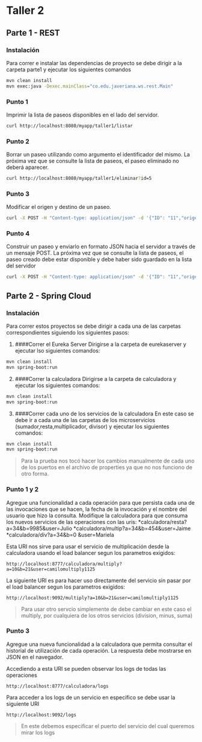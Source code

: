 # Taller 2

## Parte 1 - REST

### Instalación

Para correr e instalar las dependencias de proyecto se debe dirigir a la carpeta parte1 y ejecutar los siguientes comandos

```bash
mvn clean install
mvn exec:java -Dexec.mainClass="co.edu.javeriana.ws.rest.Main"
```

### Punto 1

Imprimir la lista de paseos disponibles en el lado del servidor.

```bash
curl http://localhost:8080/myapp/taller1/listar
```

### Punto 2

Borrar un paseo utilizando como argumento el identificador del mismo. La próxima vez que se consulte la lista de paseos, el paseo eliminado no deberá aparecer. 

```bash
curl http://localhost:8080/myapp/taller1/eliminar?id=5
```

### Punto 3

Modificar el origen y destino de un paseo.

```bash
curl -X POST -H "Content-type: application/json" -d '{"ID": "11","origen": "aaaaa","destino": "bbbbb"}' http://localhost:8080/myapp/taller1/agregar
```

### Punto 4

Construir un paseo y enviarlo en formato JSON hacia el servidor a través de un mensaje POST. La próxima vez que se consulte la lista de paseos, el paseo creado debe estar disponible y debe haber sido guardado en la lista del servidor

```bash
curl -X POST -H "Content-type: application/json" -d '{"ID": "11","origen": "colombia","destino": "mexico"}' http://localhost:8080/myapp/taller1/editar
```

## Parte 2 - Spring Cloud

### Instalación

Para correr estos proyectos se debe dirigir a cada una de las carpetas correspondientes siguiendo los siguientes pasos:

1. ####Correr el Eureka Server
 Dirigirse a la carpeta de eurekaserver y ejecutar lso siguientes comandos:
```bash
mvn clean install
mvn spring-boot:run
```
2. ####Correr la calculadora
Dirigirse a la carpeta de calculadora y ejecutar los siguientes comandos:
```bash
mvn clean install
mvn spring-boot:run
```
3. ####Correr cada uno de los servicios de la calculadora
En este caso se debe ir a cada una de las carpetas de los microservicios (sumador,resta,multiplicador, divisor) y ejecutar los siguientes comandos:
```bash
mvn clean install
mvn spring-boot:run
```
> Para la prueba nos tocó hacer los cambios manualmente de cada uno de los puertos en el archivo de properties ya que no nos funciono de otro forma.

### Punto 1 y 2

Agregue una funcionalidad a cada operación para que persista cada una de las invocaciones que se hacen, la fecha de la invocación y el nombre del usuario que hizo la consulta.
Modifique la calculadora para que consuma los nuevos servicios de las operaciones con las uris:
*calculadora/resta?a=34&b=9985&user=Julio
*calculadora/multip?a=34&b=454&user=Jaime
*calculadora/div?a=34&b=0 &user=Mariela

Esta URI nos sirve para usar el servicio de multiplicación desde la calculadora usando el load balancer segun los parametros exigidos:

```
http://localhost:8777/calculadora/multiply?a=10&b=21&user=camilomultiply1125
```

La siguiente URI es para hacer uso directamente del servicio sin pasar por el load balancer segun los parametros exigidos:

```
http://localhost:9092/multiply?a=10&b=21&user=camilomultiply1125
```

> Para usar otro servcio simplemente de debe cambiar en este caso el multiply, por cualquiera de los otros servicios (division, minus, suma)

### Punto 3

Agregue una nueva funcionalidad a la calculadora que permita consultar el historial de utilización de cada operación. La respuesta debe mostrarse en JSON en el navegador.

Accediendo a esta URI se pueden observar los logs de todas las operaciones

```
http://localhost:8777/calculadora/logs
```

Para acceder a los logs de un servicio en especifico se debe usar la siguiente URI

```
http://localhost:9092/logs
```
>En este debemos especificar el puerto del servicio del cual queremos mirar los logs
